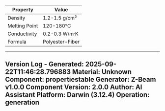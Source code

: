 | Property | Value |
|----------|-------|
| Density | 1.2-1.5 g/cm³ |
| Melting Point | 120-180°C |
| Conductivity | 0.2-0.3 W/m·K |
| Formula | Polyester-Fiber |


---
Version Log - Generated: 2025-09-22T11:46:28.796883
Material: Unknown
Component: propertiestable
Generator: Z-Beam v1.0.0
Component Version: 2.0.0
Author: AI Assistant
Platform: Darwin (3.12.4)
Operation: generation
---